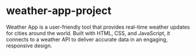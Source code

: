# weather-app-project
Weather App is a user-friendly tool that provides real-time weather updates for cities around the world. Built with HTML, CSS, and JavaScript, it connects to a weather API to deliver accurate data in an engaging, responsive design.
